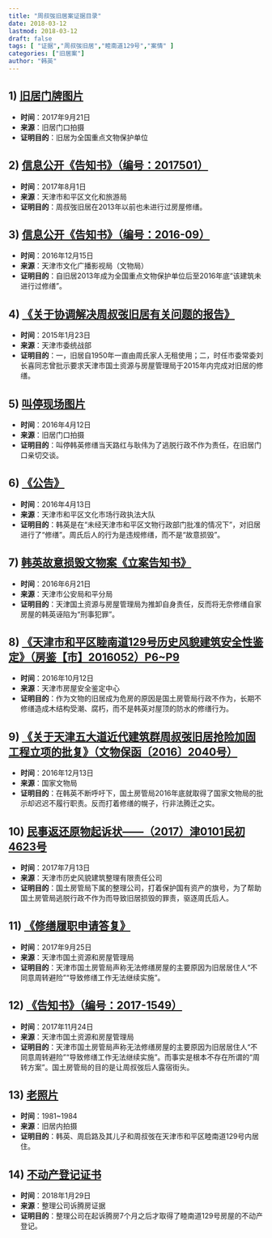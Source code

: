 ```yaml
---
title: "周叔弢旧居案证据目录"
date: 2018-03-12
lastmod: 2018-03-12
draft: false
tags: [ "证据","周叔弢旧居","睦南道129号","案情" ]
categories: ["旧居案"]
author: "韩英"
---
```


## 1) [旧居门牌图片](../旧居门牌图片)

 * **时间**：2017年9月21日
 * **来源**：旧居门口拍摄
 * **证明目的**：旧居为全国重点文物保护单位
 
## 2) [信息公开《告知书》（编号：2017501）](../2017-08-01-和平文化-2013年以前修缮记录不存在)

 * **时间**：2017年8月1日
 * **来源**：天津市和平区文化和旅游局
 * **证明目的**：周叔弢旧居在2013年以前也未进行过房屋修缮。
 
## 3) [信息公开《告知书》（编号：2016-09）](../2016-12-15-13年以后没有修缮-不属于本机关公开)

 * **时间**：2016年12月15日
 * **来源**：天津市文化广播影视局（文物局）
 * **证明目的**：自旧居2013年成为全国重点文物保护单位后至2016年底“该建筑未进行过修缮”。
 
## 4) [《关于协调解决周叔弢旧居有关问题的报告》](../../pdf/2015-01-关于协调解决周叔弢旧居有关问题的报告.pdf)

 * **时间**：2015年1月23日
 * **来源**：天津市委统战部
 * **证明目的**：一，旧居自1950年一直由周氏家人无租使用；二，时任市委常委刘长喜同志曾批示要求天津市国土资源与房屋管理局于2015年内完成对旧居的修缮。
 
## 5) [叫停现场图片](../2016-04-12-叫停现场)

 * **时间**：2016年4月12日
 * **来源**：旧居门口拍摄
 * **证明目的**：叫停韩英修缮当天路红与耿伟为了逃脱行政不作为责任，在旧居门口亲切交谈。
 
## 6) [《公告》](../2016-04-13-和平区文化行政执法大队叫停通知)

 * **时间**：2016年4月13日
 * **来源**：天津市和平区文化市场行政执法大队
 * **证明目的**：韩英是在“未经天津市和平区文物行政部门批准的情况下”，对旧居进行了“修缮”。周氏后人的行为是违规修缮，而不是“故意损毁”。

## 7) [韩英故意损毁文物案《立案告知书》](../2016-04-13-和平区文化行政执法大队叫停通知)

 * **时间**：2016年6月21日
 * **来源**：天津市公安局和平分局
 * **证明目的**：天津国土资源与房屋管理局为推卸自身责任，反而将无奈修缮自家房屋的韩英诬陷为“刑事犯罪”。
 
## 8) [《天津市和平区睦南道129号历史风貌建筑安全性鉴定》（房鉴【市】2016052）P6~P9](../../pdf/2016-12-19-房屋鉴定.pdf)

 * **时间**：2016年10月12日
 * **来源**：天津市房屋安全鉴定中心
 * **证明目的**：作为文物的旧居成为危房的原因是国土房管局行政不作为，长期不修缮造成木结构受潮、腐朽，而不是韩英对屋顶的防水的修缮行为。

## 9) [《关于天津五大道近代建筑群周叔弢旧居抢险加固工程立项的批复》（文物保函〔2016〕2040号）](../2016-12-13-国家文物局批复)

 * **时间**：2016年12月13日
 * **来源**：国家文物局
 * **证明目的**：在韩英不断呼吁下，国土房管局2016年底就取得了国家文物局的批示却迟迟不履行职责。反而打着修缮的幌子，行非法腾迁之实。

## 10) [民事返还原物起诉状——（2017）津0101民初4623号](../2017-07-17-民事起诉书)

 * **时间**：2017年7月13日
 * **来源**：天津市历史风貌建筑整理有限责任公司
 * **证明目的**：国土房管局下属的整理公司，打着保护国有资产的旗号，为了帮助国土房管局逃脱行政不作为而导致旧居损毁的罪责，驱逐周氏后人。

## 11) [《修缮履职申请答复》](../2017-09-18-国土房管局-修缮履职-答复)

 * **时间**：2017年9月25日
 * **来源**：天津市国土资源和房屋管理局
 * **证明目的**：天津市国土房管局声称无法修缮房屋的主要原因为旧居居住人“不同意周转避险”“导致修缮工作无法继续实施”。

## 12) [《告知书》（编号：2017-1549）](../2017-11-25-国房-周转方案-答复)

 * **时间**：2017年11月24日
 * **来源**：天津市国土资源和房屋管理局
 * **证明目的**：天津市国土房管局声称无法修缮房屋的主要原因为旧居居住人“不同意周转避险”“导致修缮工作无法继续实施”。而事实是根本不存在所谓的“周转方案”。国土房管局的目的是让周叔弢后人露宿街头。

## 13) [老照片](../old-photo)

 * **时间**：1981~1984
 * **来源**：旧居内拍摄
 * **证明目的**：韩英、周启路及其儿子和周叔弢在天津市和平区睦南道129号内居住。

## 14) [不动产登记证书](../../pdf/2018-01-29-不动产登记.pdf)

 * **时间**：2018年1月29日
 * **来源**：整理公司诉腾房证据
 * **证明目的**：整理公司在起诉腾房7个月之后才取得了睦南道129号房屋的不动产登记。